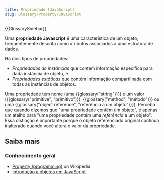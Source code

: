```yaml
---
title: Propriedade (JavaScript)
slug: Glossary/Property/JavaScript
---
```


{{GlossarySidebar}}

Uma **propriedade Javascript** é uma característica de um objeto, frequentemente descrita como atributos associados à uma estrutura de dados.

Há dois tipos de propriedades:

- _Propriedades de instâncias_ que contém informação específica para dada instância de objeto, e
- _Propriedades estáticas_ que contém informação compartilhada com todas as instâncias de objetos.

Uma propriedade tem nome (uma {{glossary("string")}}) e um valor ({{glossary("primitive", "primitivo")}}, {{glossary("method", "método")}} ou uma {{glossary("object reference", "referência a um objeto")}}). Perceba que quando dizemos que "uma propriedade contém um objeto", é apenas um atalho para "uma propriedade contém uma _referência_ a um objeto". Essa distinção é importante porque o objeto referenciado original continua inalterado quando você altera o valor da propriedade.

## Saiba mais

### Conhecimento geral

- [Property (programming)](<https://pt.wikipedia.org/wiki/Propriedade_(programação)>) on Wikipedia
- [Introdução a objetos em JavaScript](/pt-BR/docs/Aprender/JavaScript/Objetos)
